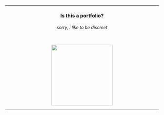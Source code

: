 <div> 
  <hr>

  <div align="center"> 
      <h3><strong>Is this a portfolio?</strong></h3>
      <h6><i>sorry, i like to be discreet</i></h6>
  </div>
  
  <br>
  
  <div align="center"> 
    <div>
      <img height="200em" src="https://github-readme-stats.vercel.app/api/top-langs/?username=brnsalg&layout=compact&langs_count=16&theme=omni"/>
    </div>
  </div>
  
  <hr>
</div>

